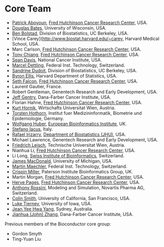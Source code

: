 Core Team
=========

* [Patrick Aboyoun](mailto:paboyoun@fhcrc.org),
  [Fred Hutchinson Cancer Research Center](http://www.fhcrc.org/), USA.
* [Douglas Bates](http://www.stat.wisc.edu/~bates/), University of Wisconsin,
  USA.
* [Ben Bolstad](http://stat-www.berkeley.edu/users/bolstad/), Division of
  Biostatistics, UC Berkeley, USA.
* [Vince Carey](http://www.biostat.harvard.edu/~carey, Harvard Medical School,
  USA.
* Marc Carlson, [Fred Hutchinson Cancer Research Center](http://www.fhcrc.org/),
  USA.
* [Tony Chiang](http://gentleman-lab.fhcrc.org/lab-members/tchiang),
  [Fred Hutchinson Cancer Research Center](http://www.fhcrc.org/), USA.
* [Sean Davis](http://watson.nci.nih.gov/~sdavis), National Cancer Institute,
  USA.
* [Marcel Dettling](http://stat.ethz.ch/~dettling), Federal Inst. Technology,
  Switzerland.
* [Sandrine Dudoit](http://www.stat.berkeley.edu/~sandrine), Division of
  Biostatistics, UC Berkeley, USA.
* [Byron Ellis](http://biosun1.harvard.edu/~bellis), Harvard Department of
  Statistics, USA.
* [Seth Falcon](http://gentleman-lab.fhcrc.org/lab-members/sfalcon/),
  [Fred Hutchinson Cancer Research Center](http://www.fhcrc.org/), USA.
* Laurent Gautier, France.
* Robert Gentleman, Genentech Research and Early Development, USA.
* [Jeff Gentry](http://biowww.dfci.harvard.edu/~jgentry), Dana-Farber Cancer
  Institute, USA.
* Florian Hahne,
  [Fred Hutchinson Cancer Research Center](http://www.fhcrc.org/), USA.
* [Kurt Hornik](http://www.ci.tuwien.ac.at/~hornik), Wirtschafts Universitat
  Wien, Austria.
* [Torsten Hothorn](http://www.imbe.med.uni-erlangen.de/~hothorn/hothorn.html),
  Institut fuer Medizininformatik, Biometrie und Epidemiologie, Germany.
* [Wolfgang Huber](http://www.ebi.ac.uk/huber/),
  [European Bioinformatics Institute](http://www.ebi.ac.uk/), UK.
* [Stefano Iacus](mailto:stefano.iacus@unimi.it), Italy.
* [Rafael Irizarry](http://biosun01.biostat.jhsph.edu/~ririzarr),
  [Department of Biostatistics (JHU)](http://www.biostat.jhsph.edu/), USA.
* Michael Lawrence, Genentech Research and Early Development, USA.
* [Friedrich Leisch](http://www.ci.tuwien.ac.at/~leisch), Technische Universitat
  Wien, Austria.
* Nianhua Li, [Fred Hutchinson Cancer Research Center](http://www.fhcrc.org/),
  USA.
* Li Long, [Swiss Institute of Bioinformatics](http://www.isb-sib.ch/index.htm),
  Switzerland.
* [James MacDonald](mailto:jmacdon@med.umich.edu), University of Michigan, USA.
* [Martin Maechler](http://stat.ethz.ch/~maechler), Federal Inst. Technology,
  Switzerland.
* [Crispin Miller](http://bioinf.picr.man.ac.uk/), Paterson Institute
  Bioinformatics Group, UK.
* Martin Morgan,
  [Fred Hutchinson Cancer Research Center](http://www.fhcrc.org/), USA.
* [Herve Pages](http://gentleman-lab.fhcrc.org/lab-members/hpages),
  [Fred Hutchinson Cancer Research Center](http://www.fhcrc.org/), USA.
* [Anthony Rossini](mailto:blindglobe@gmail.com), Modeling and Simulation,
  Novartis Pharma AG, Switzerland.
* [Colin Smith](mailto:colin@colinsmith.org), University of California,
  San Francisco, USA.
* [Luke Tierney](http://bioconductor.org/overview/coredevs/%20http://www.stat.uiowa.edu/~luke/),
  University of Iowa, USA.
* [Jean Yee Hwa Yang](mailto:jeany@maths.usyd.edu.au), Sydney, Australia.
* [Jianhua (John) Zhang](http://biowww.dfci.harvard.edu/~jzhang), Dana-Farber
  Cancer Institute, USA.

Previous members of the Bioconductor core group:

* Gordon Smyth
* Ting-Yuan Liu
